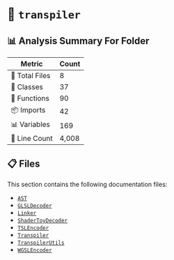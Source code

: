 # 📁 `transpiler`

## 📊 Analysis Summary For Folder

| Metric | Count |
|--------|-------|
| 📁 Total Files | 8 |
| 🧱 Classes | 37 |
| 🔧 Functions | 90 |
| 📦 Imports | 42 |
| 📊 Variables | 169 |
| 🔢 Line Count | 4,008 |


## 📋 Files

This section contains the following documentation files:

- [`AST`](./AST.md)
- [`GLSLDecoder`](./GLSLDecoder.md)
- [`Linker`](./Linker.md)
- [`ShaderToyDecoder`](./ShaderToyDecoder.md)
- [`TSLEncoder`](./TSLEncoder.md)
- [`Transpiler`](./Transpiler.md)
- [`TranspilerUtils`](./TranspilerUtils.md)
- [`WGSLEncoder`](./WGSLEncoder.md)